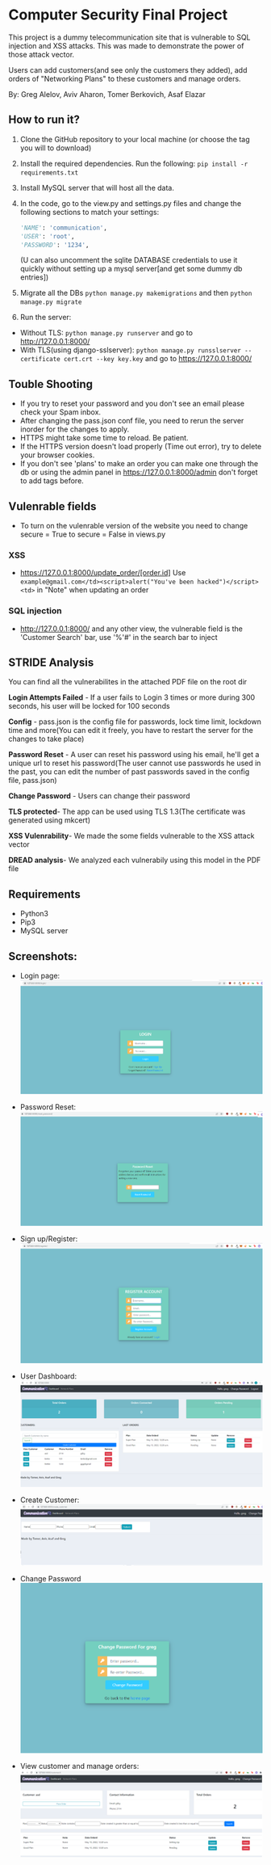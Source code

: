 # Computer Security Final Project

This project is a dummy telecommunication site that is vulnerable to SQL injection and XSS attacks. This was made to demonstrate the power of those attack vector. 

Users can add customers(and see only the customers they added), add orders of "Networking Plans" to these customers and manage orders.

By: 
Greg Alelov,
Aviv Aharon,
Tomer Berkovich,
Asaf Elazar

## How to run it?

1. Clone the GitHub repository to your local machine (or choose the tag you will to download)

2. Install the required dependencies. Run the following: `pip install -r requirements.txt`

3. Install MySQL server that will host all the data.

4. In the code, go to the view.py and settings.py files and change the following sections to match your settings:

   ```python
   'NAME': 'communication',
   'USER': 'root',
   'PASSWORD': '1234',
   ```
   (U can also uncomment the sqlite DATABASE credentials to use it quickly without setting up a mysql server[and get some dummy db entries])

5. Migrate all the DBs `python manage.py makemigrations` and then `python manage.py migrate`

6. Run the server: 
- Without TLS: `python manage.py runserver` and go to http://127.0.0.1:8000/
- With TLS(using django-sslserver): `python manage.py runsslserver --certificate cert.crt --key key.key` and go to https://127.0.0.1:8000/

## Touble Shooting
- If you try to reset your password and you don't see an email please check your Spam inbox.
- After changing the pass.json conf file, you need to rerun the server inorder for the changes to apply.
- HTTPS might take some time to reload. Be patient. 
- If the HTTPS version doesn't load properly (Time out error), try to delete your browser cookies.
- If you don't see 'plans' to make an order you can make one through the db or using the admin panel in https://127.0.0.1:8000/admin
don't forget to add tags before.

## Vulenrable fields
- To turn on the vulenrable version of the website you need to change secure = True to secure = False in views.py
### XSS
- https://127.0.0.1:8000/update_order/[order.id]
Use `example@gmail.com</td><script>alert("You've been hacked")</script><td>` in "Note" when updating an order
### SQL injection
- http://127.0.0.1:8000/ and any other view, the vulnerable field is the 'Customer Search' bar, use '%'#' in the search bar to inject

## STRIDE Analysis

You can find all the vulnerabilites in the attached PDF file on the root dir

**Login Attempts Failed** - If a user fails to Login 3 times or more during 300 seconds, his user will be locked for 100 seconds

**Config** - pass.json is the config file for passwords, lock time limit, lockdown time and more(You can edit it freely, you have to restart the server for the changes to take place)

**Password Reset** - A user can reset his password using his email, he'll get a unique url to reset his password(The user cannot use passwords he used in the past, you can edit the number of past passwords saved in the config file, pass.json)

**Change Password** - Users can change their password 

**TLS protected**- The app can be used using TLS 1.3(The certificate was generated using mkcert)

**XSS Vulenrability**- We made the some fields vulnerable to the XSS attack vector

**DREAD analysis**- We analyzed each vulnerabily using this model in the PDF file

## Requirements

- Python3
- Pip3
- MySQL server

## Screenshots:
- Login page:
![login-page](screenshot1.png)

- Password Reset:
![password-reset](screenshot2.png)

- Sign up/Register:
![password-reset](screenshot3.png)

- User Dashboard:
![Dashboard](screenshot4.png)

- Create Customer:
![Dashboard](screenshot5.png)

- Change Password
![Dashboard](screenshot6.png)

- View customer and manage orders:
![Dashboard](screenshot7.png)


